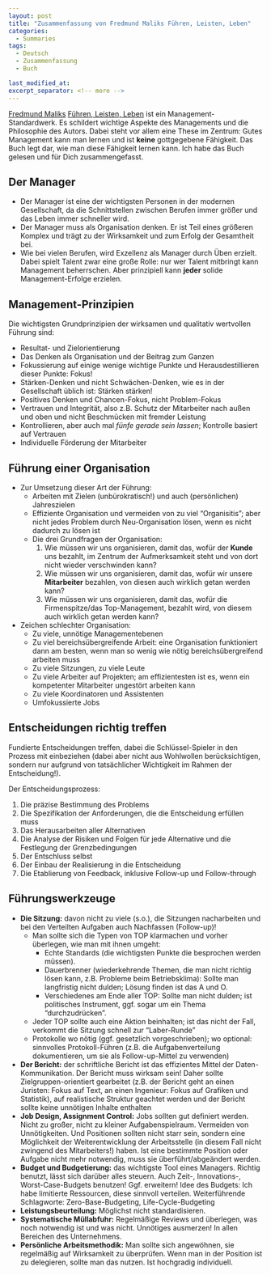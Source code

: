 ```yaml
---
layout: post
title: "Zusammenfassung von Fredmund Maliks Führen, Leisten, Leben"
categories:
  - Summaries
tags:
  - Deutsch
  - Zusammenfassung
  - Buch

last_modified_at:
excerpt_separator: <!-- more -->
---
```


[Fredmund Maliks](https://de.wikipedia.org/wiki/Fredmund_Malik) [Führen, Leisten, Leben](https://www.amazon.de/dp/3593501279/) ist ein Management-Standardwerk. Es schildert wichtige Aspekte des Managements und die Philosophie des Autors. Dabei steht vor allem eine These im Zentrum: Gutes Management kann man lernen und ist **keine** gottgegebene Fähigkeit. Das Buch legt dar, wie man diese Fähigkeit lernen kann. Ich habe das Buch gelesen und für Dich zusammengefasst.

<!-- more -->


## Der Manager

* Der Manager ist eine der wichtigsten Personen in der modernen Gesellschaft, da die Schnittstellen zwischen Berufen immer größer und das Leben immer schneller wird.
* Der Manager muss als Organisation denken. Er ist Teil eines größeren Komplex und trägt zu der Wirksamkeit und zum Erfolg der Gesamtheit bei.
* Wie bei vielen Berufen, wird Exzellenz als Manager durch Üben erzielt. Dabei spielt Talent zwar eine große Rolle: nur wer Talent mitbringt kann Management beherrschen. Aber prinzipiell kann **jeder** solide Management-Erfolge erzielen.


## Management-Prinzipien

Die wichtigsten Grundprinzipien der wirksamen und qualitativ wertvollen Führung sind:
  * Resultat- und Zielorientierung
  * Das Denken als Organisation und der Beitrag zum Ganzen
  * Fokussierung auf einige wenige wichtige Punkte und Herausdestillieren dieser Punkte: Fokus!
  * Stärken-Denken und nicht Schwächen-Denken, wie es in der Gesellschaft üblich ist: Stärken stärken!
  * Positives Denken und Chancen-Fokus, nicht Problem-Fokus
  * Vertrauen und Integrität, also z.B. Schutz der Mitarbeiter nach außen und oben und nicht Beschmücken mit fremder Leistung
  * Kontrollieren, aber auch mal *fünfe gerade sein lassen*; Kontrolle basiert auf Vertrauen
  * Individuelle Förderung der Mitarbeiter


## Führung einer Organisation

* Zur Umsetzung dieser Art der Führung:
  * Arbeiten mit Zielen (unbürokratisch!) und auch (persönlichen) Jahreszielen
  * Effiziente Organisation und vermeiden von zu viel “Organisitis”; aber nicht jedes Problem durch Neu-Organisation lösen, wenn es nicht dadurch zu lösen ist
  * Die drei Grundfragen der Organisation:
    1. Wie müssen wir uns organisieren, damit das, wofür der **Kunde** uns bezahlt, im Zentrum der Aufmerksamkeit steht und von dort nicht wieder verschwinden kann?
    2. Wie müssen wir uns organisieren, damit das, wofür wir unsere **Mitarbeiter** bezahlen, von diesen auch wirklich getan werden kann?
    3. Wie müssen wir uns organisieren, damit das, wofür die Firmenspitze/das Top-Management, bezahlt wird, von diesem auch wirklich getan werden kann?
* Zeichen schlechter Organisation:
  * Zu viele, unnötige Managementebenen
  * Zu viel bereichsübergreifende Arbeit: eine Organisation funktioniert dann am besten, wenn man so wenig wie nötig bereichsübergreifend arbeiten muss
  * Zu viele Sitzungen, zu viele Leute
  * Zu viele Arbeiter auf Projekten; am effizientesten ist es, wenn ein kompetenter Mitarbeiter ungestört arbeiten kann
  * Zu viele Koordinatoren und Assistenten
  * Umfokussierte Jobs


## Entscheidungen richtig treffen

Fundierte Entscheidungen treffen, dabei die Schlüssel-Spieler in den Prozess mit einbeziehen (dabei aber nicht aus Wohlwollen berücksichtigen, sondern nur aufgrund von tatsächlicher Wichtigkeit im Rahmen der Entscheidung!).

Der Entscheidungsprozess:
  1. Die präzise Bestimmung des Problems
  2. Die Spezifikation der Anforderungen, die die Entscheidung erfüllen muss
  3. Das Herausarbeiten aller Alternativen
  4. Die Analyse der Risiken und Folgen für jede Alternative und die Festlegung der Grenzbedingungen
  5. Der Entschluss selbst
  6. Der Einbau der Realisierung in die Entscheidung
  7. Die Etablierung von Feedback, inklusive Follow-up und Follow-through


## Führungswerkzeuge

* **Die Sitzung:** davon nicht zu viele (s.o.), die Sitzungen nacharbeiten und bei den Verteilten Aufgaben auch Nachfassen (Follow-up)!
  * Man sollte sich die Typen von TOP klarmachen und vorher überlegen, wie man mit ihnen umgeht:
    * Echte Standards (die wichtigsten Punkte die besprochen werden müssen).
    * Dauerbrenner (wiederkehrende Themen, die man nicht richtig lösen kann, z.B. Probleme beim Betriebsklima): Sollte man langfristig nicht dulden; Lösung finden ist das A und O.
    * Verschiedenes am Ende aller TOP: Sollte man nicht dulden; ist politisches Instrument, ggf. sogar um ein Thema “durchzudrücken”.
  * Jeder TOP sollte auch eine Aktion beinhalten; ist das nicht der Fall, verkommt die Sitzung schnell zur “Laber-Runde”
  * Protokolle wo nötig (ggf. gesetzlich vorgeschrieben); wo optional: sinnvolles Protokoll-Führen (z.B. die Aufgabenverteilung dokumentieren, um sie als Follow-up-Mittel zu verwenden)
* **Der Bericht:** der schriftliche Bericht ist das effizientes Mittel der Daten-Kommunikation. Der Bericht muss wirksam sein! Daher sollte Zielgruppen-orientiert gearbeitet (z.B. der Bericht geht an einen Juristen: Fokus auf Text, an einen Ingenieur: Fokus auf Grafiken und Statistik), auf realistische Struktur geachtet werden und der Bericht sollte keine unnötigen Inhalte enthalten
* **Job Design, Assignment Control:** Jobs sollten gut definiert werden. Nicht zu großer, nicht zu kleiner Aufgabenspielraum. Vermeiden von Unnötigkeiten. Und Positionen sollten nicht starr sein, sondern eine Möglichkeit der Weiterentwicklung der Arbeitsstelle (in diesem Fall nicht zwingend des Mitarbeiters!) haben. Ist eine bestimmte Position oder Aufgabe nicht mehr notwendig, muss sie überführt/abgeändert werden.
* **Budget und Budgetierung:** das wichtigste Tool eines Managers. Richtig benutzt, lässt sich darüber alles steuern. Auch Zeit-, Innovations-, Worst-Case-Budgets benutzen! Ggf. erweitern! Idee des Budgets: Ich habe limitierte Ressourcen, diese sinnvoll verteilen. Weiterführende Schlagworte: Zero-Base-Budgeting, Life-Cycle-Budgeting
* **Leistungsbeurteilung:** Möglichst nicht standardisieren.
* **Systematische Müllabfuhr:** Regelmäßige Reviews und überlegen, was noch notwendig ist und was nicht. Unnötiges ausmerzen! In allen Bereichen des Unternehmens.
* **Persönliche Arbeitsmethodik:** Man sollte sich angewöhnen, sie regelmäßig auf Wirksamkeit zu überprüfen. Wenn man in der Position ist zu delegieren, sollte man das nutzen. Ist hochgradig individuell. 
